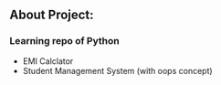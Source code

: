 ## About Project:

### Learning repo of Python
<ul>
<li> EMI Calclator </li>
<li> Student Management System (with oops concept) </li>
</ul>
